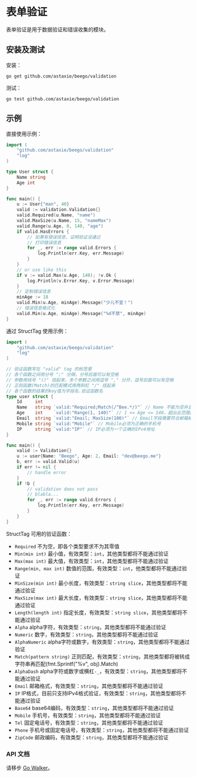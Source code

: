 # 表单验证

表单验证是用于数据验证和错误收集的模块。

## 安装及测试

安装：

	go get github.com/astaxie/beego/validation

测试：

	go test github.com/astaxie/beego/validation

## 示例

直接使用示例：

```go
import (
	"github.com/astaxie/beego/validation"
	"log"
)

type User struct {
	Name string
	Age int
}

func main() {
	u := User{"man", 40}
	valid := validation.Validation{}
	valid.Required(u.Name, "name")
	valid.MaxSize(u.Name, 15, "nameMax")
	valid.Range(u.Age, 0, 140, "age")
	if valid.HasErrors {
		// 如果有错误信息，证明验证没通过
		// 打印错误信息
		for _, err := range valid.Errors {
			log.Println(err.Key, err.Message)
		}
	}
	// or use like this
	if v := valid.Max(u.Age, 140); !v.Ok {
		log.Println(v.Error.Key, v.Error.Message)
	}
	// 定制错误信息
	minAge := 18
	valid.Min(u.Age, minAge).Message("少儿不宜！")
	// 错误信息格式化
	valid.Min(u.Age, minAge).Message("%d不禁", minAge)
}
```

通过 StructTag 使用示例：

```go
import (
	"github.com/astaxie/beego/validation"
	"log"
)

// 验证函数写在 "valid" tag 的标签里
// 各个函数之间用分号 ";" 分隔，分号后面可以有空格
// 参数用括号 "()" 括起来，多个参数之间用逗号 "," 分开，逗号后面可以有空格
// 正则函数(Match)的匹配模式用两斜杠 "/" 括起来
// 各个函数的结果的key值为字段名.验证函数名
type user struct {
	Id     int
	Name   string `valid:"Required;Match(/^Bee.*/)"` // Name 不能为空并且以Bee开头
	Age    int    `valid:"Range(1, 140)"` // 1 <= Age <= 140，超出此范围即为不合法
	Email  string `valid:"Email; MaxSize(100)"` // Email字段需要符合邮箱格式，并且最大长度不能大于100个字符
	Mobile string `valid:"Mobile"` // Mobile必须为正确的手机号
	IP     string `valid:"IP"` // IP必须为一个正确的IPv4地址
}

func main() {
	valid := Validation{}
	u := user{Name: "Beego", Age: 2, Email: "dev@beego.me"}
	b, err := valid.Valid(u)
	if err != nil {
		// handle error
	}
	if !b {
		// validation does not pass
		// blabla...
		for _, err := range valid.Errors {
			log.Println(err.Key, err.Message)
		}
	}
}
```

StructTag 可用的验证函数：

* `Required` 不为空，即各个类型要求不为其零值
* `Min(min int)` 最小值，有效类型：`int`，其他类型都将不能通过验证
* `Max(max int)` 最大值，有效类型：`int`，其他类型都将不能通过验证
* `Range(min, max int)` 数值的范围，有效类型：`int`，他类型都将不能通过验证
* `MinSize(min int)` 最小长度，有效类型：`string slice`，其他类型都将不能通过验证
* `MaxSize(max int)` 最大长度，有效类型：`string slice`，其他类型都将不能通过验证
* `Length(length int)` 指定长度，有效类型：`string slice`，其他类型都将不能通过验证
* `Alpha` alpha字符，有效类型：`string`，其他类型都将不能通过验证
* `Numeric` 数字，有效类型：`string`，其他类型都将不能通过验证
* `AlphaNumeric` alpha字符或数字，有效类型：`string`，其他类型都将不能通过验证
* `Match(pattern string)` 正则匹配，有效类型：`string`，其他类型都将被转成字符串再匹配(fmt.Sprintf("%v", obj).Match)
* `AlphaDash` alpha字符或数字或横杠`-_`，有效类型：`string`，其他类型都将不能通过验证
* `Email` 邮箱格式，有效类型：`string`，其他类型都将不能通过验证
* `IP`  IP格式，目前只支持IPv4格式验证，有效类型：`string`，其他类型都将不能通过验证
* `Base64` base64编码，有效类型：`string`，其他类型都将不能通过验证
* `Mobile` 手机号，有效类型：`string`，其他类型都将不能通过验证
* `Tel` 固定电话号，有效类型：`string`，其他类型都将不能通过验证
* `Phone` 手机号或固定电话号，有效类型：`string`，其他类型都将不能通过验证
* `ZipCode` 邮政编码，有效类型：`string`，其他类型都将不能通过验证

### API 文档

请移步 [Go Walker](http://gowalker.org/github.com/astaxie/beego/validation)。
